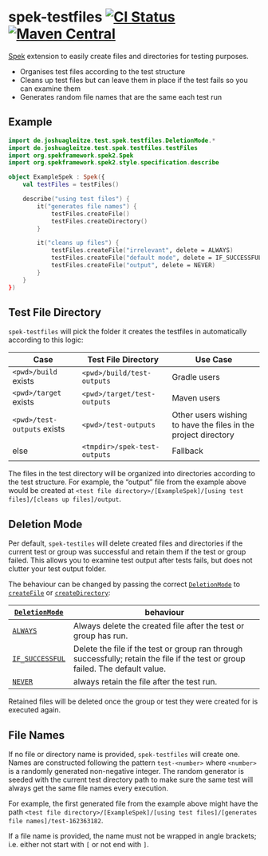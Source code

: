 # spek-testfiles [![CI Status](https://github.com/jGleitz/spek-testfiles/workflows/CI/badge.svg)](https://github.com/jGleitz/string-notation/actions) [![Maven Central](https://maven-badges.herokuapp.com/maven-central/de.joshuagleitze/spek-testfiles/badge.svg)](https://maven-badges.herokuapp.com/maven-central/de.joshuagleitze/string-notation)

[Spek](https://www.spekframework.org/) extension to easily create files and directories for testing purposes.

 * Organises test files according to the test structure
 * Cleans up test files but can leave them in place if the test fails so you can examine them
 * Generates random file names that are the same each test run
 

## Example

```kotlin
import de.joshuagleitze.test.spek.testfiles.DeletionMode.*
import de.joshuagleitze.test.spek.testfiles.testFiles
import org.spekframework.spek2.Spek
import org.spekframework.spek2.style.specification.describe

object ExampleSpek : Spek({
    val testFiles = testFiles()

    describe("using test files") {
        it("generates file names") {
            testFiles.createFile()
            testFiles.createDirectory()
        }

        it("cleans up files") {
            testFiles.createFile("irrelevant", delete = ALWAYS)
            testFiles.createFile("default mode", delete = IF_SUCCESSFUL)
            testFiles.createFile("output", delete = NEVER)
        }
    }
})
```

## Test File Directory

`spek-testfiles` will pick the folder it creates the testfiles in automatically according to this logic:

Case | Test File Directory | Use Case  
--- | --- | ---
`<pwd>/build` exists | `<pwd>/build/test-outputs` | Gradle users
`<pwd>/target` exists | `<pwd>/target/test-outputs` | Maven users
`<pwd>/test-outputs` exists | `<pwd>/test-outputs` | Other users wishing to have the files in the project directory
else | `<tmpdir>/spek-test-outputs` | Fallback 

The files in the test directory will be organized into directories according to the test structure.
For example, the “output” file from the example above would be created at `<test file directory>/[ExampleSpek]/[using test files]/[cleans up files]/output`. 

## Deletion Mode

Per default, `spek-testiles` will delete created files and directories if the current test or group was successful and retain them if the test or group failed.
This allows you to examine test output after tests fails, but does not clutter your test output folder.

The behaviour can be changed by passing the correct [`DeletionMode`](https://jgleitz.github.io/spek-testfiles/spek-testfiles/de.joshuagleitze.test.spek.testfiles/-deletion-mode/index.html) to [`createFile`](https://jgleitz.github.io/spek-testfiles/spek-testfiles/de.joshuagleitze.test.spek.testfiles/-test-files/create-file.html) or [`createDirectory`](https://jgleitz.github.io/spek-testfiles/spek-testfiles/de.joshuagleitze.test.spek.testfiles/-test-files/create-directory.html):

[`DeletionMode`](https://jgleitz.github.io/spek-testfiles/spek-testfiles/de.joshuagleitze.test.spek.testfiles/-deletion-mode/index.html) | behaviour
--- | ---
[`ALWAYS`](https://jgleitz.github.io/spek-testfiles/spek-testfiles/de.joshuagleitze.test.spek.testfiles/-deletion-mode/-a-l-w-a-y-s.html) | Always delete the created file after the test or group has run.
[`IF_SUCCESSFUL`](https://jgleitz.github.io/spek-testfiles/spek-testfiles/de.joshuagleitze.test.spek.testfiles/-deletion-mode/-i-f_-s-u-c-c-e-s-s-f-u-l.html) | Delete the file if the test or group ran through successfully; retain the file if the test or group failed. The default value.
[`NEVER`](https://jgleitz.github.io/spek-testfiles/spek-testfiles/de.joshuagleitze.test.spek.testfiles/-deletion-mode/-n-e-v-e-r.html) | always retain the file after the test run.

Retained files will be deleted once the group or test they were created for is executed again.

## File Names

If no file or directory name is provided, `spek-testfiles` will create one.
Names are constructed following the pattern `test-<number>` where `<number>` is a randomly generated non-negative integer.
The random generator is seeded with the current test directory path to make sure the same test will always get the same file names every execution.

For example, the first generated file from the example above might have the path `<test file directory>/[ExampleSpek]/[using test files]/[generates file names]/test-162363182`.

If a file name is provided, the name must not be wrapped in angle brackets; i.e. either not start with `[` or not end with `]`. 
